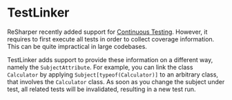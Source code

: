 # TestLinker

ReSharper recently added support for [Continuous Testing](https://blog.jetbrains.com/dotnet/2015/11/19/continuous-testing-in-dotcover-and-resharper-ultimate/). However, it requires to first execute all tests in order to collect coverage information. This can be quite impractical in large codebases.

TestLinker adds support to provide these information on a different way, namely the `SubjectAttribute`. For example, you can link the class `Calculator` by applying `Subject[typeof(Calculator)]` to an arbitrary class, that involves the `Calculator` class. As soon as you change the subject under test, all related tests will be invalidated, resulting in a new test run.
